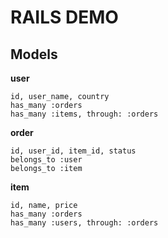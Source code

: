 # RAILS DEMO

## Models
**user**
```
id, user_name, country
has_many :orders
has_many :items, through: :orders
```

**order**

```
id, user_id, item_id, status
belongs_to :user
belongs_to :item
```

**item**

```
id, name, price
has_many :orders
has_many :users, through: :orders
```